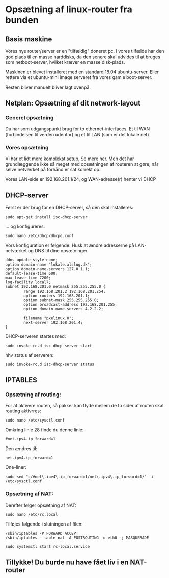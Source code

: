 # Opsætning af linux-router fra bunden

## Basis maskine
Vores nye router/server er en "tilfældig" doneret pc. I vores tilfælde har den god plads til en masse harddisks, da den senere skal udvides til at bruges som netboot-server, hvilket kræver en masse disk-plads.

Maskinen er blevet installeret med en standard 18.04 ubuntu-server. Eller rettere via et ubuntu-mini
image serveret fra vores gamle boot-server.

Resten bliver manuelt bliver lagt ovenpå.


## Netplan: Opsætning af dit network-layout


### Generel opsætning
Du har som udgangspunkt brug for to ethernet-interfaces. Et til WAN (forbindelsen til verden udenfor) og et til LAN (som er det lokale net)


### Vores opsætning
Vi har et lidt mere [komplekst setup](network.md), Se mere [her](network.md). Men det har grundlæggende ikke så meget med opsætningen af routeren at gøre, når selve netværket på forhånd er sat korrekt op.

Vores LAN-side er 192.168.201.1/24, og WAN-adresse(r) henter vi DHCP


## DHCP-server
Først er der brug for en DHCP-server, så den skal installeres:

~~~
sudo apt-get install isc-dhcp-server
~~~

... og konfigureres:

~~~
sudo nano /etc/dhcp/dhcpd.conf
~~~

Vors konfiguration er følgende:
Husk at ændre adresserne på LAN-netværket og DNS til dine opsætninger.

~~~
ddns-update-style none;
option domain-name "lokale.alslug.dk";
option domain-name-servers 127.0.1.1;
default-lease-time 600;
max-lease-time 7200;
log-facility local7;
subnet 192.168.201.0 netmask 255.255.255.0 {
        range 192.168.201.2 192.168.201.254;
        option routers 192.168.201.1;
        option subnet-mask 255.255.255.0;
        option broadcast-address 192.168.201.255;
        option domain-name-servers 4.2.2.2;

        filename "pxelinux.0";
        next-server 192.168.201.4;
}
~~~

DHCP-serveren startes med:

~~~
sudo invoke-rc.d isc-dhcp-server start
~~~

hhv status af serveren:

~~~
sudo invoke-rc.d isc-dhcp-server status
~~~


## IPTABLES

### Opsætning af routing:
For at aktivere routen, så pakker kan flyde mellem de to sider af routen skal routing aktivrres:

~~~
sudo nano /etc/sysctl.conf
~~~

Omkring linie 28 finde du denne linie:

~~~
#net.ipv4.ip_forward=1
~~~

Den ændres til:

~~~
net.ipv4.ip_forward=1 
~~~

One-liner:
~~~
sudo sed "s/#net\.ipv4\.ip_forward=1/net\.ipv4\.ip_forward=1/" -i /etc/sysctl.conf
~~~

### Opsætning af NAT:
Derefter følger opsætning af NAT:

~~~
sudo nano /etc/rc.local
~~~

Tilføjes følgende i slutningen af filen:

~~~
/sbin/iptables -P FORWARD ACCEPT
/sbin/iptables --table nat -A POSTROUTING -o eth0 -j MASQUERADE
~~~

~~~
sudo systemctl start rc-local.service
~~~

## Tillykke! Du burde nu have fået liv i en NAT-router
